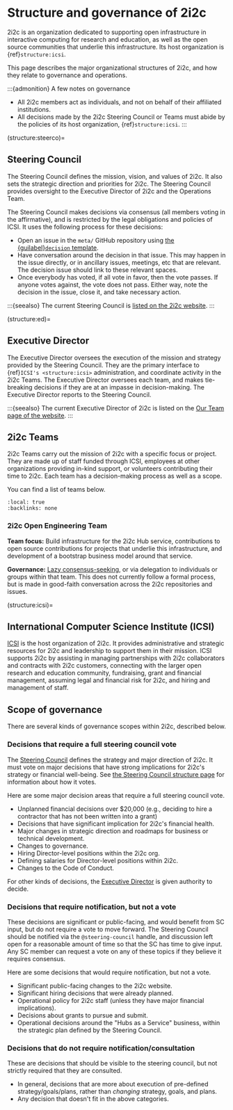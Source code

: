 # Structure and governance of 2i2c

2i2c is an organization dedicated to supporting open infrastructure in interactive computing for research and education, as well as the open source communities that underlie this infrastructure. Its host organization is {ref}`structure:icsi`.

This page describes the major organizational structures of 2i2c, and how they relate to governance and operations.

:::{admonition} A few notes on governance
- All 2i2c members act as individuals, and not on behalf of their affiliated institutions.
- All decisions made by the 2i2c Steering Council or Teams must abide by the policies of its host organization, {ref}`structure:icsi`.
:::

(structure:steerco)=
## Steering Council

The Steering Council defines the mission, vision, and values of 2i2c. It also sets the strategic direction and priorities for 2i2c. The Steering Council provides oversight to the Executive Director of 2i2c and the Operations Team.

The Steering Council makes decisions via consensus (all members voting in the affirmative), and is restricted by the legal obligations and policies of ICSI. It uses the following process for these decisions:

* Open an issue in the `meta/` GitHub repository using [the {guilabel}`decision` template](https://github.com/2i2c-org/meta/issues/new?assignees=&labels=decision&template=decision.md&title=%7B%7B+Decision+Summary+%7D%7D).
* Have conversation around the decision in that issue. This may happen in the issue directly, or in ancillary issues, meetings, etc that are relevant. The decision issue should link to these relevant spaces.
* Once everybody has voted, if all vote in favor, then the vote passes. If anyone votes against, the vote does not pass. Either way, note the decision in the issue, close it, and take necessary action.

:::{seealso}
The current Steering Council is [listed on the 2i2c website](https://2i2c.org/about/#steering-council).
:::

(structure:ed)=
## Executive Director

The Executive Director oversees the execution of the mission and strategy provided by the Steering Council.
They are the primary interface to {ref}`ICSI's <structure:icsi>` administration, and coordinate activity in the 2i2c Teams.
The Executive Director oversees each team, and makes tie-breaking decisions if they are at an impasse in decision-making.
The Executive Director reports to the Steering Council.

:::{seealso}
The current Executive Director of 2i2c is listed on the [Our Team page of the website](https://2i2c.org/about/#our-team).
:::


## 2i2c Teams

2i2c Teams carry out the mission of 2i2c with a specific focus or project.
They are made up of staff funded through ICSI, employees at other organizations providing in-kind support, or volunteers contributing their time to 2i2c.
Each team has a decision-making process as well as a scope.

You can find a list of teams below.

```{contents}
:local: true
:backlinks: none
```

### 2i2c Open Engineering Team

**Team focus:** Build infrastructure for the 2i2c Hub service, contributions to open source contributions for projects that underlie this infrastructure, and development of a bootstrap business model around that service.

**Governance:** [Lazy consensus-seeking](http://smallcultfollowing.com/babysteps/blog/2019/04/19/aic-adventures-in-consensus/), or via delegation to individuals or groups within that team. This does not currently follow a formal process, but is made in good-faith conversation across the 2i2c repositories and issues.

(structure:icsi)=
## International Computer Science Institute (ICSI)

[ICSI](https://icsi.berkeley.edu) is the host organization of 2i2c. It provides administrative and strategic resources for 2i2c and leadership to support them in their mission. ICSI supports 2i2c by assisting in managing partnerships with 2i2c collaborators and contracts with 2i2c customers, connecting with the larger open research and education community, fundraising, grant and financial management, assuming legal and financial risk for 2i2c, and hiring and management of staff.

## Scope of governance

There are several kinds of governance scopes within 2i2c, described below.

### Decisions that require a full steering council vote

The [Steering Council](structure:steerco) defines the strategy and major direction of 2i2c. It must vote on major decisions that have strong implications for 2i2c's strategy or financial well-being. See [the Steering Council structure page](structure:steerco) for information about how it votes.

Here are some major decision areas that require a full steering council vote.

- Unplanned financial decisions over $20,000 (e.g., deciding to hire a contractor that has not been written into a grant)
- Decisions that have significant implication for 2i2c's financial health.
- Major changes in strategic direction and roadmaps for business or technical development.
- Changes to governance.
- Hiring Director-level positions within the 2i2c org.
- Defining salaries for Director-level positions within 2i2c.
- Changes to the Code of Conduct.

For other kinds of decisions, the [Executive Director](structure:ed) is given authority to decide.

### Decisions that require notification, but not a vote

These decisions are significant or public-facing, and would benefit from SC input, but do not require a vote to move forward.
The Steering Council should be notified via the `@steering-council` handle, and discussion left open for a reasonable amount of time so that the SC has time to give input.
Any SC member can request a vote on any of these topics if they believe it requires consensus.

Here are some decisions that would require notification, but not a vote.

- Significant public-facing changes to the 2i2c website.
- Significant hiring decisions that were already planned.
- Operational policy for 2i2c staff (unless they have major financial implications).
- Decisions about grants to pursue and submit.
- Operational decisions around the "Hubs as a Service" business, within the strategic plan defined by the Steering Council.

### Decisions that do not require notification/consultation

These are decisions that should be visible to the steering council, but not strictly required that they are consulted.

- In general, decisions that are more about execution of pre-defined strategy/goals/plans, rather than _changing_ strategy, goals, and plans.
- Any decision that doesn't fit in the above categories.
